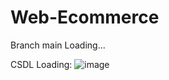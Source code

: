 # Web-Ecommerce
Branch main
Loading...

CSDL Loading:
![image](https://github.com/hung23112001/Web-Ecommerce/assets/88154482/9c2d3d93-3489-48a4-85e5-e9e174e42ebd)
